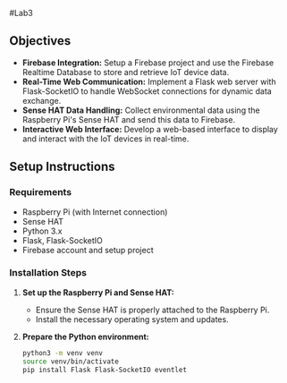#Lab3

## Objectives
- **Firebase Integration:** Setup a Firebase project and use the Firebase Realtime Database to store and retrieve IoT device data.
- **Real-Time Web Communication:** Implement a Flask web server with Flask-SocketIO to handle WebSocket connections for dynamic data exchange.
- **Sense HAT Data Handling:** Collect environmental data using the Raspberry Pi's Sense HAT and send this data to Firebase.
- **Interactive Web Interface:** Develop a web-based interface to display and interact with the IoT devices in real-time.

## Setup Instructions

### Requirements
- Raspberry Pi (with Internet connection)
- Sense HAT
- Python 3.x
- Flask, Flask-SocketIO
- Firebase account and setup project

### Installation Steps
1. **Set up the Raspberry Pi and Sense HAT:**
   - Ensure the Sense HAT is properly attached to the Raspberry Pi.
   - Install the necessary operating system and updates.

2. **Prepare the Python environment:**
   ```bash
   python3 -m venv venv
   source venv/bin/activate
   pip install Flask Flask-SocketIO eventlet
